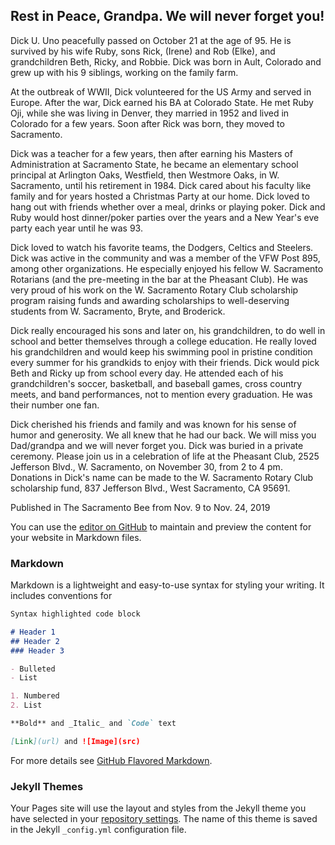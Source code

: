 ## Rest in Peace, Grandpa.  We will never forget you!

Dick U. Uno peacefully passed on October 21 at the age of 95. He is survived by his wife Ruby, sons Rick, (Irene) and Rob (Elke), and grandchildren Beth, Ricky, and Robbie. Dick was born in Ault, Colorado and grew up with his 9 siblings, working on the family farm. 

At the outbreak of WWII, Dick volunteered for the US Army and served in Europe. After the war, Dick earned his BA at Colorado State. He met Ruby Oji, while she was living in Denver, they married in 1952 and lived in Colorado for a few years. Soon after Rick was born, they moved to Sacramento. 

Dick was a teacher for a few years, then after earning his Masters of Administration at Sacramento State, he became an elementary school principal at Arlington Oaks, Westfield, then Westmore Oaks, in W. Sacramento, until his retirement in 1984. Dick cared about his faculty like family and for years hosted a Christmas Party at our home. Dick loved to hang out with friends whether over a meal, drinks or playing poker. Dick and Ruby would host dinner/poker parties over the years and a New Year's eve party each year until he was 93. 

Dick loved to watch his favorite teams, the Dodgers, Celtics and Steelers. Dick was active in the community and was a member of the VFW Post 895, among other organizations. He especially enjoyed his fellow W. Sacramento Rotarians (and the pre-meeting in the bar at the Pheasant Club). He was very proud of his work on the W. Sacramento Rotary Club scholarship program raising funds and awarding scholarships to well-deserving students from W. Sacramento, Bryte, and Broderick. 

Dick really encouraged his sons and later on, his grandchildren, to do well in school and better themselves through a college education. He really loved his grandchildren and would keep his swimming pool in pristine condition every summer for his grandkids to enjoy with their friends. Dick would pick Beth and Ricky up from school every day. He attended each of his grandchildren's soccer, basketball, and baseball games, cross country meets, and band performances, not to mention every graduation. He was their number one fan. 

Dick cherished his friends and family and was known for his sense of humor and generosity. We all knew that he had our back. We will miss you Dad/grandpa and we will never forget you. Dick was buried in a private ceremony. Please join us in a celebration of life at the Pheasant Club, 2525 Jefferson Blvd., W. Sacramento, on November 30, from 2 to 4 pm. Donations in Dick's name can be made to the W. Sacramento Rotary Club scholarship fund, 837 Jefferson Blvd., West Sacramento, CA 95691.

Published in The Sacramento Bee from Nov. 9 to Nov. 24, 2019

You can use the [editor on GitHub](https://github.com/buno916/grandpa-uno/edit/master/README.md) to maintain and preview the content for your website in Markdown files.

### Markdown

Markdown is a lightweight and easy-to-use syntax for styling your writing. It includes conventions for

```markdown
Syntax highlighted code block

# Header 1
## Header 2
### Header 3

- Bulleted
- List

1. Numbered
2. List

**Bold** and _Italic_ and `Code` text

[Link](url) and ![Image](src)
```

For more details see [GitHub Flavored Markdown](https://guides.github.com/features/mastering-markdown/).

### Jekyll Themes

Your Pages site will use the layout and styles from the Jekyll theme you have selected in your [repository settings](https://github.com/buno916/grandpa-uno/settings). The name of this theme is saved in the Jekyll `_config.yml` configuration file.
